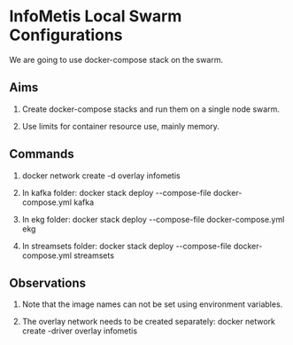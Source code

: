 
# InfoMetis Local Swarm Configurations

We are going to use docker-compose stack on the swarm.

## Aims

1. Create docker-compose stacks and run them on a single node swarm.

2. Use limits for container resource use, mainly memory.

## Commands

1. docker network create -d overlay infometis

2. In kafka folder: docker stack deploy --compose-file docker-compose.yml kafka

3. In ekg folder: docker stack deploy --compose-file docker-compose.yml ekg

4. In streamsets folder: docker stack deploy --compose-file docker-compose.yml streamsets

## Observations

1. Note that the image names can not be set using environment variables.

2. The overlay network needs to be created separately: docker network create -driver overlay infometis